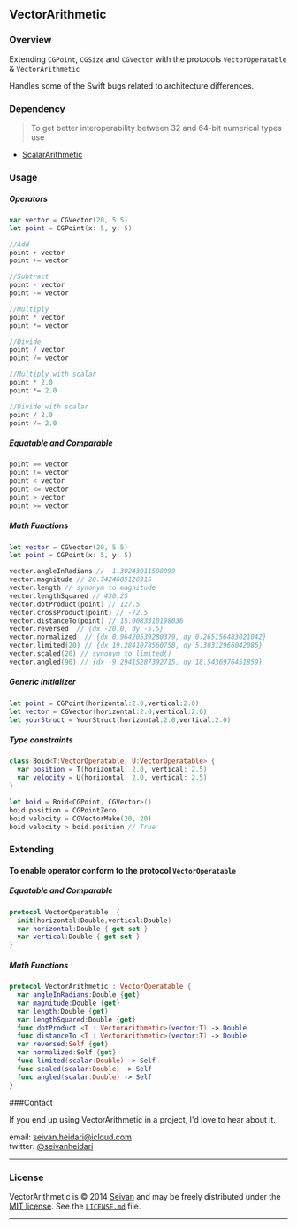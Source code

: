 ## VectorArithmetic

### Overview
Extending  ```CGPoint```, ```CGSize``` and ```CGVector``` with the protocols 
```VectorOperatable``` &  ```VectorArithmetic```

Handles some of the Swift bugs related to architecture differences.


### Dependency
>To get better interoperability between 32 and 64-bit numerical types use 
* [ScalarArithmetic](https://github.com/seivan/ScalarArithmetic)

### Usage

##### Operators

```swift
var vector = CGVector(20, 5.5)
let point = CGPoint(x: 5, y: 5)

//Add
point + vector
point += vector

//Subtract
point - vector
point -= vector

//Multiply
point * vector
point *= vector

//Divide
point / vector
point /= vector

//Multiply with scalar
point * 2.0
point *= 2.0

//Divide with scalar
point / 2.0
point /= 2.0
```

##### Equatable and Comparable
```swift
point == vector
point != vector
point < vector
point <= vector
point > vector
point >= vector
```

##### Math Functions
```swift
let vector = CGVector(20, 5.5)
let point = CGPoint(x: 5, y: 5)

vector.angleInRadians // -1.30243011588899
vector.magnitude // 20.7424685126915
vector.length // synonym to magnitude
vector.lengthSquared // 430.25
vector.dotProduct(point) // 127.5
vector.crossProduct(point) // -72.5
vector.distanceTo(point) // 15.0083310198036
vector.reversed  // {dx -20.0, dy -5.5}
vector.normalized  // {dx 0.96420539280379, dy 0.265156483021042} 
vector.limited(20) // {dx 19.2841078560758, dy 5.30312966042085}
vector.scaled(20) // synonym to limited()
vector.angled(90) // {dx -9.29415287392715, dy 18.5436976451859}
``` 


##### Generic initializer
```swift
let point = CGPoint(horizontal:2.0,vertical:2.0)
let vector = CGVector(horizontal:2.0,vertical:2.0)
let yourStruct = YourStruct(horizontal:2.0,vertical:2.0)
```

##### Type constraints
```swift
class Boid<T:VectorOperatable, U:VectorOperatable> {
  var position = T(horizontal: 2.0, vertical: 2.5)
  var velocity = U(horizontal: 2.0, vertical: 2.5)
}

let boid = Boid<CGPoint, CGVector>()
boid.position = CGPointZero
boid.velocity = CGVectorMake(20, 20)
boid.velocity > boid.position // True
```

### Extending

#### To enable operator conform to the protocol ```VectorOperatable```

##### Equatable and Comparable
```swift
protocol VectorOperatable  {
  init(horizontal:Double,vertical:Double)
  var horizontal:Double { get set }
  var vertical:Double { get set }
}
```

##### Math Functions
```swift
protocol VectorArithmetic : VectorOperatable {
  var angleInRadians:Double {get}
  var magnitude:Double {get}
  var length:Double {get}
  var lengthSquared:Double {get}
  func dotProduct <T : VectorArithmetic>(vector:T) -> Double
  func distanceTo <T : VectorArithmetic>(vector:T) -> Double
  var reversed:Self {get}
  var normalized:Self {get}
  func limited(scalar:Double) -> Self
  func scaled(scalar:Double) -> Self
  func angled(scalar:Double) -> Self 
}
``` 


###Contact


If you end up using VectorArithmetic in a project, I'd love to hear about it.

email: [seivan.heidari@icloud.com](mailto:seivan.heidari@icloud.com)  
twitter: [@seivanheidari](https://twitter.com/seivanheidari)

***

### License

VectorArithmetic is © 2014 [Seivan](http://www.github.com/seivan) and may be freely
distributed under the [MIT license](http://opensource.org/licenses/MIT).
See the [`LICENSE.md`](https://github.com/seivan/VectorArithmetic/blob/master/LICENSE.md) file.

*** 
